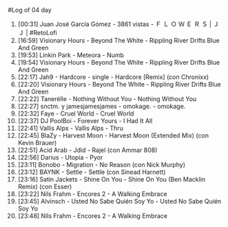 #Log of 04 day

1. [00:31] Juan José García Gómez - 3861 vistas - Ｆ Ｌ Ｏ Ｗ Ｅ Ｒ Ｓ | ＪＪ | #RetoLofi
1. [16:59] Visionary Hours - Beyond The White - Rippling River Drifts Blue And Green
1. [19:53] Linkin Park - Meteora - Numb
1. [19:54] Visionary Hours - Beyond The White - Rippling River Drifts Blue And Green
1. [22:17] Jah9 - Hardcore - single - Hardcore [Remix] (con Chronixx)
1. [22:20] Visionary Hours - Beyond The White - Rippling River Drifts Blue And Green
1. [22:22] Tanerélle - Nothing Without You - Nothing Without You
1. [22:27] snctm. y jamesjamesjames - omokage. - omokage.
1. [22:32] Faye - Cruel World - Cruel World
1. [22:37] DJ PoolBoi - Forever Yours - I Had It All
1. [22:41] Vallis Alps - Vallis Alps - Thru
1. [22:45] BlaZy - Harvest Moon - Harvest Moon (Extended Mix) (con Kevin Brauer)
1. [22:51] Acid Arab - Jdid - Rajel (con Ammar 808)
1. [22:56] Darius - Utopia - Pyor
1. [23:11] Bonobo - Migration - No Reason (con Nick Murphy)
1. [23:12] BAYNK - Settle - Settle (con Sinead Harnett)
1. [23:16] Satin Jackets - Shine On You - Shine On You (Ben Macklin Remix) (con Esser)
1. [23:22] Nils Frahm - Encores 2 - A Walking Embrace
1. [23:45] Alvinsch - Usted No Sabe Quién Soy Yo - Usted No Sabe Quién Soy Yo
1. [23:48] Nils Frahm - Encores 2 - A Walking Embrace
